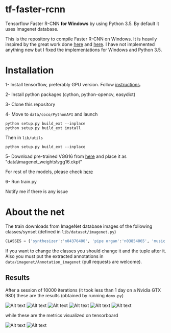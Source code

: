 # tf-faster-rcnn
Tensorflow Faster R-CNN <b>for Windows</b> by using Python 3.5. By default it uses Imagenet database.

This is the repository to compile Faster R-CNN on Windows. It is heavily inspired by the great work done [here](https://github.com/smallcorgi/Faster-RCNN_TF) and [here](https://github.com/rbgirshick/py-faster-rcnn). I have not implemented anything new but I fixed the implementations for Windows and Python 3.5.

# Installation
1- Install tensorflow, preferably GPU version. Follow [instructions]( https://www.tensorflow.org/install/install_windows).

2- Install python packages (cython, python-opencv, easydict)

3- Clone this repository

4- Move to `data/coco/PythonAPI` and launch
```
python setup.py build_ext --inplace
python setup.py build_ext install
```
Then in `lib/utils`
```
python setup.py build_ext --inplace
```

5- Download pre-trained VGG16 from [here](http://download.tensorflow.org/models/vgg_16_2016_08_28.tar.gz) and place it as "data\imagenet_weights\vgg16.ckpt"

 For rest of the models, please check [here](https://github.com/tensorflow/models/tree/master/research/slim#pre-trained-models)

6- Run train.py

Notify me if there is any issue

# About the net

The train downloads from ImageNet database images of the following classes/synset (defined in `lib/dataset/imagenet.py`) <br/>
```python
CLASSES = {'synthesizer':'n04376400', 'pipe organ':'n03854065', 'music box': 'n03801353', 'electric guitar':'n03272010', 'sax':'n04141076', 'ocarina':'n03840681', 'harmonica':'n03494278', 'acoustic guitar':'n02676566', 'trombone':'n04487394','gong':'n03447721', 'maraca':'n03720891', 'xylophone':'n03721384', 'pianoforte':'n03928116'}
```

If you want to change the classes you should change it and the tuple after it. Also you must put the extracted annotations in `data/imagenet/Annotation_imagenet` (pull requests are welcome).

## Results

After a session of 10000 iterations (it took less than 1 day on a Nvidia GTX 980) these are the results (obtained by running `demo.py`)

![Alt text](samples/sample1.png?raw=true "Sample")
![Alt text](samples/sample2.png?raw=true "Sample")
![Alt text](samples/sample3.png?raw=true "Sample")
![Alt text](samples/sample4.png?raw=true "Sample")
![Alt text](samples/sample5.png?raw=true "Sample")
![Alt text](samples/sample6.png?raw=true "Sample")

while these are the metrics visualized on tensorboard

![Alt text](samples/loss.png?raw=true "Sample")
![Alt text](samples/cross_entropy.png?raw=true "Sample")
